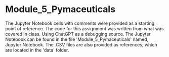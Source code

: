 # Module_5_Pymaceuticals

The Jupyter Notebook cells with comments were provided as a starting point of reference. The code for this assignment was written from what was covered in class. Using ChatGPT as a debugging source. The Jupyter Notebook can be found in the file 'Module_5_Pymaceuticals' named, Jupyter Notebook. The .CSV files are also provided as references, which are located in the 'data' folder.
